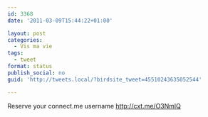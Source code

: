 ```yaml
---
id: 3368
date: '2011-03-09T15:44:22+01:00'

layout: post
categories:
  - Vis ma vie
tags:
  - tweet
format: status
publish_social: no
guid: 'http://tweets.local/?birdsite_tweet=45510243635052544'

---
```


Reserve your connect.me username http://cxt.me/O3NmlQ